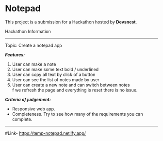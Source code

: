 # Notepad 
This project is a submission for a Hackathon hosted by __Devsnest__.

Hackathon Information
_________________________________________________________________________________________________________________________________________________________________________

Topic: Create a notepad app                                                
                                                                           
___Features:___                                                                    

1. User can make a note                                                    
2. User can make some text bold / underlined                               
3. User can copy all text by click of a button                             
4. User can see the list of notes made by user                             
5. User can create a new note and can switch between notes                                                                                            
f we refresh the page and everything is reset there is no issue.         
                                                                          
___Criteria of judgement:___                                                     

- Responsive web app.                                                      
- Completeness. Try to see how many of the requirements you can complete.  
_________________________________________________________________________________________________________________________________________________________________________
#Link- https://temp-notepad.netlify.app/
